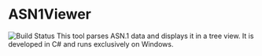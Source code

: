 # ASN1Viewer
![Build Status](https://github.com/JoeLiu2015/ASN1Viewer/workflows/Build/badge.svg)
This tool parses ASN.1 data and displays it in a tree view. It is developed in C# and runs exclusively on Windows.
